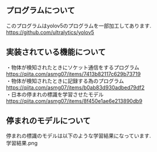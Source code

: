 ## プログラムについて
このプログラムはyolov5のプログラムを一部加工してあります.<br>
https://github.com/ultralytics/yolov5<br>
## 実装されている機能について
・物体が検知されたときにソケット通信をするプログラム<br>
https://qiita.com/asmg07/items/7413b82117c629b73719<br>
・物体が検知されたときに記録する為のプログラム
https://qiita.com/asmg07/items/b0ab83d930adbed79df2<br>
・日本の停まれの標識を学習させたモデル
https://qiita.com/asmg07/items/8f450e1ae6e213890db9<br>
## 停まれのモデルについて
停まれの標識のモデルは以下のような学習結果になっています.<br>
学習結果.png
